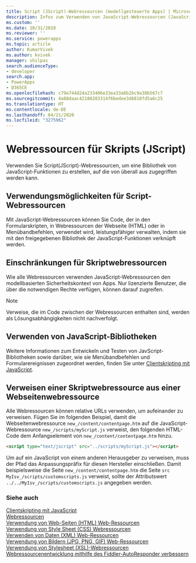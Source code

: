 ```yaml
---
title: Script (JScript)-Webressourcen (modellgesteuerte Apps) | Microsoft Docs
description: Infos zum Verwenden von JavaScript-Webressourcen (JavaScript), um eine Bibliothek von JavaScript-Funktionen zu erstellen, auf die von überall aus zugegriffen werden kann.
ms.custom: ''
ms.date: 10/31/2018
ms.reviewer: ''
ms.service: powerapps
ms.topic: article
author: KumarVivek
ms.author: kvivek
manager: shilpas
search.audienceType:
- developer
search.app:
- PowerApps
- D365CE
ms.openlocfilehash: c79e744d24a233406e33ea33a6b2bc9a38b567c7
ms.sourcegitcommit: 4a88daac42180283314f6bedee3d6810fd5a6c25
ms.translationtype: HT
ms.contentlocale: de-DE
ms.lasthandoff: 04/21/2020
ms.locfileid: "3275962"
---
```

# <a name="script-jscript-web-resources"></a>Webressourcen für Skripts (JScript)

<!-- https://docs.microsoft.com/dynamics365/customer-engagement/developer/script-jscript-web-resources -->

Verwenden Sie Script(JScript)-Webressourcen, um eine Bibliothek von JavaScript-Funktionen zu erstellen, auf die von überall aus zugegriffen werden kann.  
  
<a name="BKMK_capabilities"></a>   
## <a name="capabilities-of-script-web-resources"></a>Verwendungsmöglichkeiten für Script-Webressourcen  
 Mit JavaScript-Webressourcen können Sie Code, der in den Formularskripten, in Webressourcen der Webseite (HTML) oder in Menübandbefehlen, verwendet wird, leistungsfähiger verwalten, indem sie mit den freigegebenen Bibliothek der JavaScript-Funktionen verknüpft werden.  
  
<a name="BKMK_limitations"></a>   
## <a name="limitations-of-script-web-resources"></a>Einschränkungen für Skriptwebressourcen  
 Wie alle Webressourcen verwenden JavaScript-Webressourcen den modellbasierten Sicherheitskontext von Apps. Nur lizenzierte Benutzer, die über die notwendigen Rechte verfügen, können darauf zugreifen.  
  
> [!NOTE]
>  Verweise, die im Code zwischen der Webressourcen enthalten sind, werden als Lösungsabhängigkeiten nicht nachverfolgt.  
  
<a name="BKMK_Using"></a>   
## <a name="using-javascript-libraries"></a>Verwenden von JavaScript-Bibliotheken  
 Weitere Informationen zum Entwickeln und Testen von JavScript-Bibliotheken sowie darüber, wie sie Menübandbefehlen und Formularereignissen zugeordnet werden, finden Sie unter [Clientskripting mit JavaScript](client-scripting.md).  
  
<a name="BKMK_Referencing"></a>   
## <a name="referencing-a-script-web-resource-from-a-webpage-web-resource"></a>Verweisen einer Skriptwebressource aus einer Webseitenwebressource  
 Alle Webressourcen können relative URLs verwenden, um aufeinander zu verweisen. Fügen Sie im folgenden Beispiel, damit die Webseitenwebressource `new_/content/contentpage.htm` auf die JavaScript-Webressource `new_/scripts/myScript.js` verweist, den folgenden HTML-Code dem Anfangselement von `new_/content/contentpage.htm` hinzu.  
  
```html  
<script type="text/jscript" src="../scripts/myScript.js"></script>  
```  
  
 Um auf ein JavaScript von einem anderen Herausgeber zu verweisen, muss der Pfad das Anpassungspräfix für diesen Hersteller einschließen. Damit beispielsweise die Seite `new_/content/contentpage.htm` die Seite `src` `MyIsv_/scripts/customscripts.js` verweist, sollte der Attributswert `../../MyIsv_/scripts/customscripts.js` angegeben werden.  
  
### <a name="see-also"></a>Siehe auch  
 [Clientskripting mit JavaScript](client-scripting.md)   
 [Webressourcen](web-resources.md)   
 [Verwendung von Web-Seiten (HTML) Web-Ressourcen](webpage-html-web-resources.md)   
 [Verwendung von Style Sheet (CSS) Webressourcen](css-web-resources.md)   
 [Verwenden von Daten (XML) Web-Ressourcen](data-xml-web-resources.md)   
 [Verwendung von Bildern (JPG, PNG, GIF) Web-Ressourcen](image-web-resources.md)   
 [Verwendung von Stylesheet (XSL)-Webressourcen](stylesheet-xsl-web-resources.md)   
 [Webressourcenentwicklung mithilfe des Fiddler-AutoResponder verbessern](streamline-javascript-development-fiddler-autoresponder.md)    
